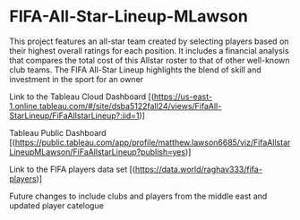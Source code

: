 # FIFA-All-Star-Lineup-MLawson
This project features an all-star team created by selecting players based on their highest overall ratings for each position. It includes a financial analysis that compares the total cost of this Allstar roster to that of other well-known club teams. The FIFA All-Star Lineup highlights the blend of skill and investment in the sport for an owner

Link to the Tableau Cloud Dashboard
[(https://us-east-1.online.tableau.com/#/site/dsba5122fall24/views/FifaAll-StarLineup/FiFaAllstarLineup?:iid=1)]

Tableau Public Dashboard
[(https://public.tableau.com/app/profile/matthew.lawson6685/viz/FifaAllstarLineupMLawson/FiFaAllstarLineup?publish=yes)]

Link to the FIFA players data set
[(https://data.world/raghav333/fifa-players)]

Future changes to include clubs and players from the middle east and updated player catelogue
